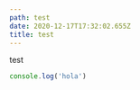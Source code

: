 ```yaml
---
path: test
date: 2020-12-17T17:32:02.655Z
title: test
---
```

test

```javascript
console.log('hola')
```